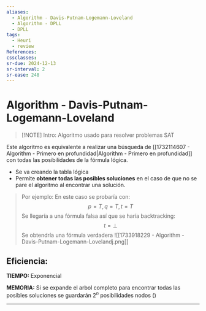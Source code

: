 ```yaml
---
aliases:
  - Algorithm - Davis-Putnam-Logemann-Loveland
  - Algorithm - DPLL
  - DPLL
tags:
  - Heuri
  - review
References: 
cssclasses:
sr-due: 2024-12-13
sr-interval: 2
sr-ease: 248
---
```

# Algorithm - Davis-Putnam-Logemann-Loveland

> [!NOTE] Intro:
> Algoritmo usado para resolver problemas SAT 

Este algoritmo es equivalente a realizar una búsqueda de [[1732114607 - Algorithm - Primero en profundidad|Algorithm - Primero en profundidad]] con todas las posibilidades de la fórmula lógica. 
+ Se va creando la tabla lógica
+ Permite **obtener todas las posibles soluciones** en el caso de que no se pare el algoritmo al encontrar una solución. 
  
> Por ejemplo: En este caso se probaría con: 
> $$p = T , q= T, t = T$$
>  Se llegaría a una fórmula falsa así que se haría backtracking:
> $$ t = \perp$$
>  Se obtendría una fórmula verdadera
>   ![[1733918229 - Algorithm - Davis-Putnam-Logemann-Lovelandj.png]]

## Eficiencia: 
**TIEMPO:** Exponencial 

**MEMORIA:** Si se expande el arbol completo para encontrar todas las posibles soluciones se guardarán $2^n$ posibilidades nodos ()

***